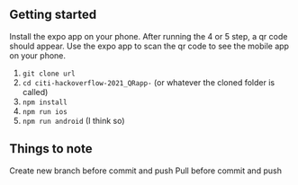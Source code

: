 ## Getting started
Install the expo app on your phone. After running the 4 or 5 step, a qr code should appear. Use the expo app to scan the qr code to see the mobile app on your phone.

1) `git clone url`
2) `cd citi-hackoverflow-2021_QRapp-` (or whatever the cloned folder is called)
3) `npm install`
4) `npm run ios`
5) `npm run android` (I think so)

## Things to note
Create new branch before commit and push
Pull before commit and push

